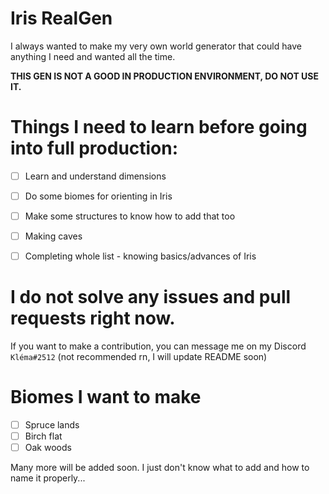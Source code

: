 # Iris RealGen
I always wanted to make my very own world generator that could have anything I need and wanted all the time.

**THIS GEN IS NOT A GOOD IN PRODUCTION ENVIRONMENT, DO NOT USE IT.**

# Things I need to learn before going into full production:
- [ ] Learn and understand dimensions
- [ ] Do some biomes for orienting in Iris
- [ ] Make some structures to know how to add that too
- [ ] Making caves

- [ ] Completing whole list - knowing basics/advances of Iris

# I do not solve any issues and pull requests right now.
If you want to make a contribution, you can message me on my Discord `Kléma#2512` (not recommended rn, I will update README soon)

# Biomes I want to make
- [ ] Spruce lands
- [ ] Birch flat
- [ ] Oak woods

Many more will be added soon. I just don't know what to add and how to name it properly...
